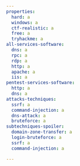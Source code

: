 ```yaml
---
properties:
  hard: a
  windows: a
  ctf-realistic: a
  free: a
  tryhackme: a
all-services-software:
  dns: a
  rpc: a
  rdp: a
  http: a
  apache: a
  iis: a
pentest-services-software:
  http: a
  dns: a
attacks-techniques:
  ssrf: a
  command-injection: a
  dns-attack: a
  bruteforce: a
subtechniques-spoiler:
  domain-zone-transfer: a
  login-bruteforce: a
  ssrf: a
  command-injection: a

---
```

